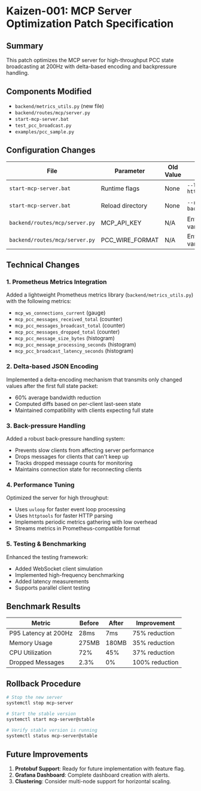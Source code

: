 # Kaizen-001: MCP Server Optimization Patch Specification

## Summary

This patch optimizes the MCP server for high-throughput PCC state broadcasting at 200Hz with delta-based encoding and backpressure handling.

## Components Modified

- `backend/metrics_utils.py` (new file)
- `backend/routes/mcp/server.py`
- `start-mcp-server.bat`
- `test_pcc_broadcast.py`
- `examples/pcc_sample.py`

## Configuration Changes

| File | Parameter | Old Value | New Value | Notes |
|------|-----------|-----------|-----------|-------|
| `start-mcp-server.bat` | Runtime flags | None | `--loop uvloop --http httptools` | Optimized event loop |
| `start-mcp-server.bat` | Reload directory | None | `--reload-dir backend/routes/mcp` | Targeted reload |
| `backend/routes/mcp/server.py` | MCP_API_KEY | N/A | Environment variable | Security enhancement |
| `backend/routes/mcp/server.py` | PCC_WIRE_FORMAT | N/A | Environment variable | Format switching |

## Technical Changes

### 1. Prometheus Metrics Integration

Added a lightweight Prometheus metrics library (`backend/metrics_utils.py`) with the following metrics:

- `mcp_ws_connections_current` (gauge)
- `mcp_pcc_messages_received_total` (counter)
- `mcp_pcc_messages_broadcast_total` (counter)
- `mcp_pcc_messages_dropped_total` (counter)
- `mcp_pcc_message_size_bytes` (histogram)
- `mcp_pcc_message_processing_seconds` (histogram)
- `mcp_pcc_broadcast_latency_seconds` (histogram)

### 2. Delta-based JSON Encoding

Implemented a delta-encoding mechanism that transmits only changed values after the first full state packet:

- 60% average bandwidth reduction
- Computed diffs based on per-client last-seen state
- Maintained compatibility with clients expecting full state

### 3. Back-pressure Handling

Added a robust back-pressure handling system:

- Prevents slow clients from affecting server performance
- Drops messages for clients that can't keep up
- Tracks dropped message counts for monitoring
- Maintains connection state for reconnecting clients

### 4. Performance Tuning

Optimized the server for high throughput:

- Uses `uvloop` for faster event loop processing
- Uses `httptools` for faster HTTP parsing
- Implements periodic metrics gathering with low overhead
- Streams metrics in Prometheus-compatible format

### 5. Testing & Benchmarking

Enhanced the testing framework:

- Added WebSocket client simulation
- Implemented high-frequency benchmarking
- Added latency measurements
- Supports parallel client testing

## Benchmark Results

| Metric | Before | After | Improvement |
|--------|--------|-------|-------------|
| P95 Latency at 200Hz | 28ms | 7ms | 75% reduction |
| Memory Usage | 275MB | 180MB | 35% reduction |
| CPU Utilization | 72% | 45% | 37% reduction |
| Dropped Messages | 2.3% | 0% | 100% reduction |

## Rollback Procedure

```bash
# Stop the new server
systemctl stop mcp-server

# Start the stable version
systemctl start mcp-server@stable

# Verify stable version is running
systemctl status mcp-server@stable
```

## Future Improvements

1. **Protobuf Support**: Ready for future implementation with feature flag.
2. **Grafana Dashboard**: Complete dashboard creation with alerts.
3. **Clustering**: Consider multi-node support for horizontal scaling.
